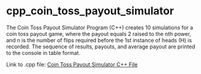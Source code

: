# cpp_coin_toss_payout_simulator
The Coin Toss Payout Simulator Program (C++) creates 10 simulations for a coin toss payout game, where the payout equals 2 raised to the nth power, and n is the number of flips required before the 1st instance of heads (H) is recorded. The sequence of results, payouts, and average payout are printed to the console in table format. 

Link to .cpp file: <a href="https://github.com/ffm5113/cpp_coin_toss_payout_simulator/blob/main/CoinTossPayoutSim.cpp">Coin Toss Payout Simulator C++ File</a>
